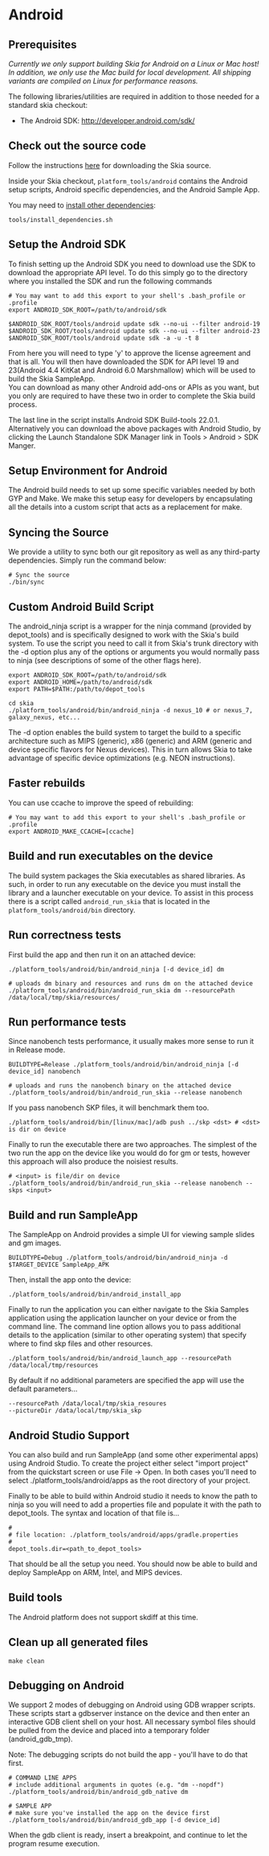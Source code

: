 Android
=======

Prerequisites
-------------

_Currently we only support building Skia for Android on a Linux or Mac host! In addition,
 we only use the Mac build for local development. All shipping variants are compiled on
 Linux for performance reasons._

The following libraries/utilities are required in addition to those needed for a standard skia checkout:

  * The Android SDK: http://developer.android.com/sdk/

Check out the source code
-------------------------

Follow the instructions [here](../download) for downloading the Skia source. 

Inside your Skia checkout, `platform_tools/android` contains the Android setup
scripts, Android specific dependencies, and the Android Sample App.

You may need to [install other dependencies](./linux#prerequisites):

    tools/install_dependencies.sh

Setup the Android SDK
---------------------

To finish setting up the Android SDK you need to download use the SDK to
download the appropriate API level.  To do this simply go to the directory
where you installed the SDK and run the following commands

    # You may want to add this export to your shell's .bash_profile or .profile
    export ANDROID_SDK_ROOT=/path/to/android/sdk

    $ANDROID_SDK_ROOT/tools/android update sdk --no-ui --filter android-19
    $ANDROID_SDK_ROOT/tools/android update sdk --no-ui --filter android-23
    $ANDROID_SDK_ROOT/tools/android update sdk -a -u -t 8

From here you will need to type 'y' to approve the license agreement and that
is all.  You will then have downloaded the SDK for API level 19 and 23(Android 4.4
KitKat and Android 6.0 Marshmallow) which will be used to build the Skia SampleApp.  
You can download as many other Android add-ons or APIs as you want, but you only 
are required to have these two in order to complete the Skia build process.

The last line in the script installs Android SDK Build-tools 22.0.1.
Alternatively you can download the above packages with Android Studio, by clicking 
the Launch Standalone SDK Manager link in Tools > Android > SDK Manger.

Setup Environment for Android
-----------------------------

The Android build needs to set up some specific variables needed by both GYP
and Make. We make this setup easy for developers by encapsulating all the
details into a custom script that acts as a replacement for make.

Syncing the Source
-----------------------------
We provide a utility to sync both our git repository as well as any third-party
dependencies.  Simply run the command below:

<!--?prettify lang=sh?-->
    # Sync the source
    ./bin/sync

Custom Android Build Script
---------------------------

The android_ninja script is a wrapper for the ninja command (provided by
depot_tools) and is specifically designed to work with the Skia's build
system. To use the script you need to call it from Skia's trunk directory with
the -d option plus any of the options or arguments you would normally pass to
ninja (see descriptions of some of the other flags here).

    export ANDROID_SDK_ROOT=/path/to/android/sdk
    export ANDROID_HOME=/path/to/android/sdk
    export PATH=$PATH:/path/to/depot_tools

    cd skia
    ./platform_tools/android/bin/android_ninja -d nexus_10 # or nexus_7, galaxy_nexus, etc...

The -d option enables the build system to target the build to a specific
architecture such as MIPS (generic), x86 (generic) and ARM (generic and device
specific flavors for Nexus devices). This in turn allows Skia to take
advantage of specific device optimizations (e.g. NEON instructions).

Faster rebuilds
---------------

You can use ccache to improve the speed of rebuilding:

    # You may want to add this export to your shell's .bash_profile or .profile
    export ANDROID_MAKE_CCACHE=[ccache]

Build and run executables on the device
---------------------------------------

The build system packages the Skia executables as shared libraries.  As such,
in order to run any executable on the device you must install the library and
a launcher executable on your device.  To assist in this process there is a
script called `android_run_skia` that is located in the
`platform_tools/android/bin` directory.

Run correctness tests
---------------------

First build the app and then run it on an attached device:

    ./platform_tools/android/bin/android_ninja [-d device_id] dm

    # uploads dm binary and resources and runs dm on the attached device
    ./platform_tools/android/bin/android_run_skia dm --resourcePath /data/local/tmp/skia/resources/

Run performance tests
---------------------

Since nanobench tests performance, it usually makes more sense to run it in
Release mode.

    BUILDTYPE=Release ./platform_tools/android/bin/android_ninja [-d device_id] nanobench

    # uploads and runs the nanobench binary on the attached device
    ./platform_tools/android/bin/android_run_skia --release nanobench

If you pass nanobench SKP files, it will benchmark them too.

    ./platform_tools/android/bin/[linux/mac]/adb push ../skp <dst> # <dst> is dir on device

Finally to run the executable there are two approaches. The simplest of the
two run the app on the device like you would do for gm or tests, however this
approach will also produce the noisiest results.

    # <input> is file/dir on device
    ./platform_tools/android/bin/android_run_skia --release nanobench --skps <input>

Build and run SampleApp
-----------------------

The SampleApp on Android provides a simple UI for viewing sample slides and gm images.

    BUILDTYPE=Debug ./platform_tools/android/bin/android_ninja -d $TARGET_DEVICE SampleApp_APK

Then, install the app onto the device:

    ./platform_tools/android/bin/android_install_app

Finally to run the application you can either navigate to the Skia Samples
application using the application launcher on your device or from the command
line.  The command line option allows you to pass additional details to the
application (similar to other operating system) that specify where to find
skp files and other resources.

    ./platform_tools/android/bin/android_launch_app --resourcePath /data/local/tmp/resources

By default if no additional parameters are specified the app will use the default
parameters...

    --resourcePath /data/local/tmp/skia_resoures 
    --pictureDir /data/local/tmp/skia_skp


Android Studio Support
-----------------------

You can also build and run SampleApp (and some other experimental apps) using Android
Studio.  To create the project either select "import project" from the quickstart
screen or use File -> Open.  In both cases you'll need to select ./platform_tools/android/apps
as the root directory of your project.

Finally to be able to build within Android studio it needs to know the path to 
ninja so you will need to add a properties file and populate it with the path
to depot_tools.  The syntax and location of that file is...
 
    # 
    # file location: ./platform_tools/android/apps/gradle.properties
    #
    depot_tools.dir=<path_to_depot_tools>
    
That should be all the setup you need.  You should now be able to build and deploy
SampleApp on ARM, Intel, and MIPS devices.


Build tools
-----------

The Android platform does not support skdiff at this time.

Clean up all generated files
----------------------------

    make clean

Debugging on Android
--------------------

We support 2 modes of debugging on Android using GDB wrapper scripts. These
scripts start a gdbserver instance on the device and then enter an interactive
GDB client shell on your host. All necessary symbol files should
be pulled from the device and placed into a temporary folder (android_gdb_tmp).

Note: The debugging scripts do not build the app - you'll have to do that first.

    # COMMAND LINE APPS
    # include additional arguments in quotes (e.g. "dm --nopdf")
    ./platform_tools/android/bin/android_gdb_native dm
    
    # SAMPLE APP
    # make sure you've installed the app on the device first
    ./platform_tools/android/bin/android_gdb_app [-d device_id]

When the gdb client is ready, insert a breakpoint, and continue to let the
program resume execution.
